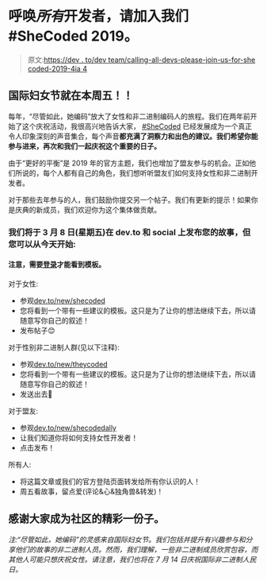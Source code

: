 # 呼唤*所有*开发者，请加入我们#SheCoded 2019。

> 原文:[https://dev . to/dev team/calling-all-devs-please-join-us-for-she coded-2019-4ia 4](https://dev.to/devteam/calling-all-devs-please-join-us-for-shecoded-2019--4ia4)

## [](#international-womens-day-is-this-friday)国际妇女节就在本周五！！

每年，“尽管如此，她编码”放大了女性和非二进制编码人的旅程。我们在两年前开始了这个庆祝活动，我很高兴地告诉大家， [#SheCoded](https://dev.to/t/shecoded) 已经发展成为一个真正令人印象深刻的声音集合，每个声音**都充满了洞察力和出色的建议。我们希望你能参与进来，再次和我们一起庆祝这个重要的日子。**

由于“更好的平衡”是 2019 年的官方主题，我们也增加了盟友参与的机会。正如他们所说的，每个人都有自己的角色，我们想听听盟友们如何支持女性和非二进制开发者。

对于那些去年参与的人，我们鼓励你提交另一个帖子。我们有更新的提示！如果你是庆典的新成员，我们欢迎你为这个集体做贡献。

### [](#well-be-featuring-your-stories-all-over-devto-and-social-on-friday-march-8th-but-you-can-get-started-today)我们将于 3 月 8 日(星期五)在 dev.to 和 social 上发布您的故事，但您可以从今天开始:

#### [](#note-you-need-to-sign-in-in-order-to-see-the-template)注意，需要[登录](https://dev.to/enter)才能看到模板。

对于女性:

*   参观[dev.to/new/shecoded](https://dev.to/new/shecoded)
*   您将看到一个带有一些建议的模板。这只是为了让你的想法继续下去，所以请随意写你自己的叙述！
*   发布帖子😊

对于性别非二进制人群(见以下注释):

*   参观[dev.to/new/theycoded](https://dev.to/new/theycoded)
*   您将看到一个带有一些建议的模板。这只是为了让你的想法继续下去，所以请随意写你自己的叙述！
*   发送出去🚀

对于盟友:

*   参观[dev.to/new/shecodedally](https://dev.to/new/shecodedally)
*   让我们知道你将如何支持女性开发者！
*   点击发布！

所有人:

*   将这篇文章或我们的官方登陆页面转发给所有你认识的人！
*   周五看故事，留点爱(评论&心&独角兽&转发)！

## [](#thank-you-all-for-being-a-wonderful-part-of-the-community)感谢大家成为社区的精彩一份子。

*注:“尽管如此，她编码”的灵感来自国际妇女节。我们包括并提升有兴趣参与和分享他们的故事的非二进制人员。然而，我们理解，一些非二进制成员欣赏包容，而其他人可能只想庆祝女性。请注意，我们也将在 7 月 14 日庆祝国际非二进制人民日。*